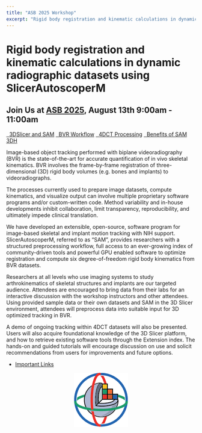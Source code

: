 ```yaml
---
title: "ASB 2025 Workshop"
excerpt: "Rigid body registration and kinematic calculations in dynamic radiographic datasets using SlicerAutoscoperM"
---
```


# Rigid body registration and kinematic calculations in dynamic radiographic datasets using SlicerAutoscoperM 

## Join Us at [ASB 2025](https://asbweb.org/workshops/), August 13th 9:00am - 11:00am

<div class="list-group">
  <a class="list-group-item" href="../../events/pdfs/ASB2025_AMM.pdf"><i class="fas fa-file-pdf-o fa-fw" aria-hidden="true"></i>&nbsp; 3DSlicer and SAM</a>
  <a class="list-group-item" href="../../events/pdfs/ASB2025_JH.pptx.pdf"><i class="fas fa-file-pdf-o fa-fw" aria-hidden="true"></i>&nbsp; BVR Workflow</a>
  <a class="list-group-item" href="../../events/pdfs/ASB2025_CL.pdf"><i class="fas fa-file-pdf-o fa-fw" aria-hidden="true"></i>&nbsp; 4DCT Processing</a>
  <a class="list-group-item" href="../../events/pdfs/ASB2025_JV.pdf"><i class="fas fa-file-pdf-o fa-fw" aria-hidden="true"></i>&nbsp; Benefits of SAM 3DH</a>
</div>

Image-based object tracking performed with biplane videoradiography (BVR) is the state-of-the-art for accurate quantification of in vivo skeletal kinematics. BVR involves the frame-by-frame registration of three- dimensional (3D) rigid body volumes (e.g. bones and implants) to videoradiographs. 

The processes currently used to prepare image datasets, compute kinematics, and visualize output can involve multiple proprietary software programs and/or custom-written code. Method variability and in-house developments inhibit collaboration, limit transparency, reproducibility, and ultimately impede clinical translation. 

We have developed an extensible, open-source, software program for image-based skeletal and implant motion tracking with NIH support. SlicerAutoscoperM, referred to as “SAM”, provides researchers with a structured preprocessing workflow, full access to an ever-growing index of community-driven tools and powerful GPU enabled software to optimize registration and compute six degree-of-freedom rigid body kinematics from BVR datasets.

Researchers at all levels who use imaging systems to study arthrokinematics of skeletal structures and implants are our targeted audience. Attendees are encouraged to bring data from their labs for an interactive discussion with the workshop instructors and other attendees. Using provided sample data or their own
datasets and SAM in the 3D Slicer environment, attendees will preprocess data into suitable input for 3D optimized tracking in BVR. 

A demo of ongoing tracking within 4DCT datasets will also be presented. Users will also acquire foundational knowledge of the 3D Slicer platform, and how to retrieve existing software tools through the Extension index. The hands-on and guided tutorials will encourage discussion on use and solicit recommendations from users for improvements and future options.


* [Important Links](#important-links)

<p align="center">
  <img src="https://raw.githubusercontent.com/BrownBiomechanics/SlicerAutoscoperM/main/SlicerAutoscoperM.png" alt="SlicerAutoscoperM Logo"/>
</p>